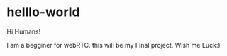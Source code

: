 # helllo-world

Hi Humans!

I am a begginer for webRTC. this will be my Final project. Wish me Luck:)
